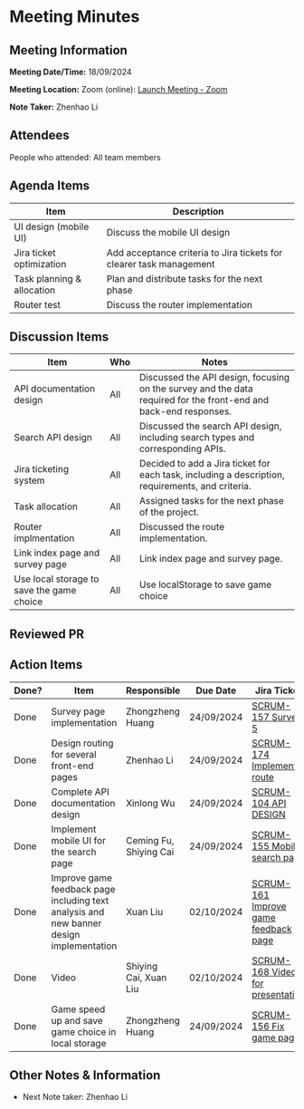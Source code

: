 # Meeting Minutes

## Meeting Information

**Meeting Date/Time:** 18/09/2024

**Meeting Location:** Zoom (online): [Launch Meeting - Zoom](https://anu.zoom.us/j/82320892529?pwd=r1sFRKhalHhXKuCi4eFE72RrBUwuor.1)

**Note Taker:** Zhenhao Li

## Attendees

People who attended: All team members

## Agenda Items

| Item                       | Description                                                         |
| -------------------------- | ------------------------------------------------------------------- |
| UI design (mobile UI)      | Discuss the mobile UI design                                        |
| Jira ticket optimization   | Add acceptance criteria to Jira tickets for clearer task management |
| Task planning & allocation | Plan and distribute tasks for the next phase                        |
| Router test                | Discuss the router implementation                                   |

## Discussion Items

| Item                                      | Who | Notes                                                                                                            |
| ----------------------------------------- | --- | ---------------------------------------------------------------------------------------------------------------- |
| API documentation design                  | All | Discussed the API design, focusing on the survey and the data required for the front-end and back-end responses. |
| Search API design                         | All | Discussed the search API design, including search types and corresponding APIs.                                  |
| Jira ticketing system                     | All | Decided to add a Jira ticket for each task, including a description, requirements, and criteria.                 |
| Task allocation                           | All | Assigned tasks for the next phase of the project.                                                                |
| Router implmentation                      | All | Discussed the route implementation.                                                                              |
| Link index page and survey page           | All | Link index page and survey page.                                                                                 |
| Use local storage to save the game choice | All | Use localStorage to save game choice                                                                             |

## Reviewed PR

## Action Items

| Done? | Item                                                                                    | Responsible            | Due Date   | Jira Ticket                                                                                    |
| ----- | --------------------------------------------------------------------------------------- | ---------------------- | ---------- | ---------------------------------------------------------------------------------------------- |
| Done  | Survey page implementation                                                              | Zhongzheng Huang       | 24/09/2024 | [SCRUM-157 Survey 5](https://moral-decisions.atlassian.net/browse/SCRUM-157)                   |
| Done  | Design routing for several front-end pages                                              | Zhenhao Li             | 24/09/2024 | [SCRUM-174 Implemente route](https://moral-decisions.atlassian.net/browse/SCRUM-174)           |
| Done  | Complete API documentation design                                                       | Xinlong Wu             | 24/09/2024 | [SCRUM-104 API DESIGN](https://moral-decisions.atlassian.net/browse/SCRUM-104)                 |
| Done  | Implement mobile UI for the search page                                                 | Ceming Fu, Shiying Cai | 24/09/2024 | [SCRUM-155 Mobile search page](https://moral-decisions.atlassian.net/browse/SCRUM-155)         |
| Done  | Improve game feedback page including text analysis and new banner design implementation | Xuan Liu               | 02/10/2024 | [SCRUM-161 Improve game feedback page](https://moral-decisions.atlassian.net/browse/SCRUM-161) |
| Done  | Video                                                                                   | Shiying Cai, Xuan Liu  | 02/10/2024 | [SCRUM-168 Video for presentation](https://moral-decisions.atlassian.net/browse/SCRUM-168)     |
| Done  | Game speed up and save game choice in local storage                                     | Zhongzheng Huang       | 24/09/2024 | [SCRUM-156 Fix game page](https://moral-decisions.atlassian.net/browse/SCRUM-156)              |

## Other Notes & Information

- Next Note taker: Zhenhao Li

